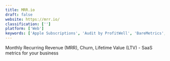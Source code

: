 ```yaml
---
title: MRR.io
draft: false 
website: https://mrr.io/
classification: ['']
platform: ['Web']
keywords: ['Apple Subscriptions', 'Audit by ProfitWell', 'BareMetrics', 'Baremetrics Benchmarks', 'Baremetrics Segmentation', 'BlueSnap', 'CashNotify', 'ChartMogul', 'ChartMogul API', 'Open Benchmarks', 'PAY.ON Payments Gateway', 'Payfirma', 'ProfitWell', 'Putler', 'Qonversion', 'RecurPal', 'Revealytics', 'RevenueCat', 'SaaS Metrics Refresher from ChartMogul', 'Statsbot', 'Yapstone']
---
```

Monthly Recurring Revenue (MRR), Churn, Lifetime Value (LTV) - SaaS metrics for your business